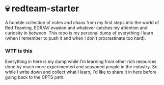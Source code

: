 # 💀 redteam-starter

A humble collection of notes and chaos from my first steps into the world of Red Teaming, EDR/AV evasion and whatever catches my attention and curiosity in between.
This repo is my personal dump of everything I learn (when I remember to push it and when I don’t procrastinate too hard).

### WTF is this
Everything in here is my dump while I'm learning from other rich resources done by much more experimented and seasoned people in the industry.
So while I write down and collect what I learn, I'd like to share it in here before going back to the CPTS path.

